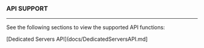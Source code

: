 ### API SUPPORT
***************

See the following sections to view the supported API functions:

[Dedicated Servers API](docs/DedicatedServersAPI.md]


